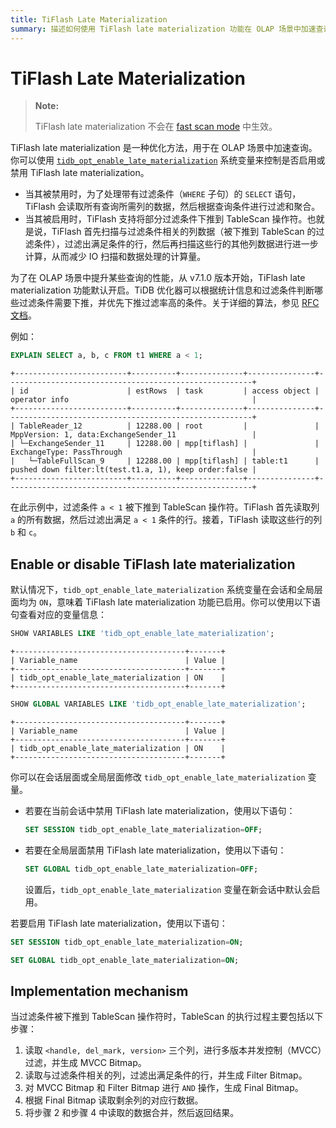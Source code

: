 ```yaml
---
title: TiFlash Late Materialization
summary: 描述如何使用 TiFlash late materialization 功能在 OLAP 场景中加速查询。
---
```


# TiFlash Late Materialization

> **Note:**
>
> TiFlash late materialization 不会在 [fast scan mode](/tiflash/use-fastscan.md) 中生效。

TiFlash late materialization 是一种优化方法，用于在 OLAP 场景中加速查询。你可以使用 [`tidb_opt_enable_late_materialization`](/system-variables.md#tidb_opt_enable_late_materialization-new-in-v700) 系统变量来控制是否启用或禁用 TiFlash late materialization。

- 当其被禁用时，为了处理带有过滤条件（`WHERE` 子句）的 `SELECT` 语句，TiFlash 会读取所有查询所需列的数据，然后根据查询条件进行过滤和聚合。
- 当其被启用时，TiFlash 支持将部分过滤条件下推到 TableScan 操作符。也就是说，TiFlash 首先扫描与过滤条件相关的列数据（被下推到 TableScan 的过滤条件），过滤出满足条件的行，然后再扫描这些行的其他列数据进行进一步计算，从而减少 IO 扫描和数据处理的计算量。

为了在 OLAP 场景中提升某些查询的性能，从 v7.1.0 版本开始，TiFlash late materialization 功能默认开启。TiDB 优化器可以根据统计信息和过滤条件判断哪些过滤条件需要下推，并优先下推过滤率高的条件。关于详细的算法，参见 [RFC 文档](https://github.com/pingcap/tidb/tree/release-8.5/docs/design/2022-12-06-support-late-materialization.md)。

例如：

```sql
EXPLAIN SELECT a, b, c FROM t1 WHERE a < 1;
```

```
+-------------------------+----------+--------------+---------------+-------------------------------------------------------+
| id                      | estRows  | task         | access object | operator info                                         |
+-------------------------+----------+--------------+---------------+-------------------------------------------------------+
| TableReader_12          | 12288.00 | root         |               | MppVersion: 1, data:ExchangeSender_11                 |
| └─ExchangeSender_11     | 12288.00 | mpp[tiflash] |               | ExchangeType: PassThrough                             |
|   └─TableFullScan_9     | 12288.00 | mpp[tiflash] | table:t1      | pushed down filter:lt(test.t1.a, 1), keep order:false |
+-------------------------+----------+--------------+---------------+-------------------------------------------------------+
```

在此示例中，过滤条件 `a < 1` 被下推到 TableScan 操作符。TiFlash 首先读取列 `a` 的所有数据，然后过滤出满足 `a < 1` 条件的行。接着，TiFlash 读取这些行的列 `b` 和 `c`。

## Enable or disable TiFlash late materialization

默认情况下，`tidb_opt_enable_late_materialization` 系统变量在会话和全局层面均为 `ON`，意味着 TiFlash late materialization 功能已启用。你可以使用以下语句查看对应的变量信息：

```sql
SHOW VARIABLES LIKE 'tidb_opt_enable_late_materialization';
```

```
+--------------------------------------+-------+
| Variable_name                        | Value |
+--------------------------------------+-------+
| tidb_opt_enable_late_materialization | ON    |
+--------------------------------------+-------+
```

```sql
SHOW GLOBAL VARIABLES LIKE 'tidb_opt_enable_late_materialization';
```

```
+--------------------------------------+-------+
| Variable_name                        | Value |
+--------------------------------------+-------+
| tidb_opt_enable_late_materialization | ON    |
+--------------------------------------+-------+
```

你可以在会话层面或全局层面修改 `tidb_opt_enable_late_materialization` 变量。

- 若要在当前会话中禁用 TiFlash late materialization，使用以下语句：

    ```sql
    SET SESSION tidb_opt_enable_late_materialization=OFF;
    ```

- 若要在全局层面禁用 TiFlash late materialization，使用以下语句：

    ```sql
    SET GLOBAL tidb_opt_enable_late_materialization=OFF;
    ```

    设置后，`tidb_opt_enable_late_materialization` 变量在新会话中默认会启用。

若要启用 TiFlash late materialization，使用以下语句：

```sql
SET SESSION tidb_opt_enable_late_materialization=ON;
```

```sql
SET GLOBAL tidb_opt_enable_late_materialization=ON;
```

## Implementation mechanism

当过滤条件被下推到 TableScan 操作符时，TableScan 的执行过程主要包括以下步骤：

1. 读取 `<handle, del_mark, version>` 三个列，进行多版本并发控制（MVCC）过滤，并生成 MVCC Bitmap。
2. 读取与过滤条件相关的列，过滤出满足条件的行，并生成 Filter Bitmap。
3. 对 MVCC Bitmap 和 Filter Bitmap 进行 `AND` 操作，生成 Final Bitmap。
4. 根据 Final Bitmap 读取剩余列的对应行数据。
5. 将步骤 2 和步骤 4 中读取的数据合并，然后返回结果。

